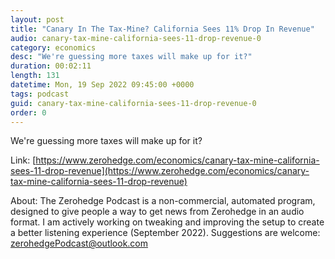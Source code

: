 ```yaml
---
layout: post
title: "Canary In The Tax-Mine? California Sees 11% Drop In Revenue"
audio: canary-tax-mine-california-sees-11-drop-revenue-0
category: economics
desc: "We're guessing more taxes will make up for it?"
duration: 00:02:11
length: 131
datetime: Mon, 19 Sep 2022 09:45:00 +0000
tags: podcast
guid: canary-tax-mine-california-sees-11-drop-revenue-0
order: 0
---
```

We're guessing more taxes will make up for it?

Link: [https://www.zerohedge.com/economics/canary-tax-mine-california-sees-11-drop-revenue](https://www.zerohedge.com/economics/canary-tax-mine-california-sees-11-drop-revenue)

About: The Zerohedge Podcast is a non-commercial, automated program, designed to give people a way to get news from Zerohedge in an audio format.  I am actively working on tweaking and improving the setup to create a better listening experience (September 2022).  Suggestions are welcome: [zerohedgePodcast@outlook.com](mailto:zerohedgePodcast@outlook.com)